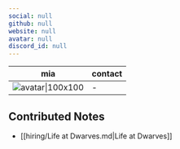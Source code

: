 ```yaml
---
social: null
github: null
website: null
avatar: null
discord_id: null
---
```

<div class="profile"/>

| mia                    | contact |
| ---------------------- | ------- |
| ![avatar\|100x100](\-) | \-      |

## Contributed Notes

- [[hiring/Life at Dwarves.md|Life at Dwarves]]
